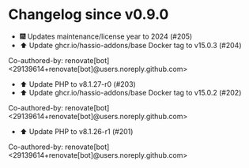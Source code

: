 # Changelog since v0.9.0
- 🎆 Updates maintenance/license year to 2024 (#205) 
- ⬆️ Update ghcr.io/hassio-addons/base Docker tag to v15.0.3 (#204)

Co-authored-by: renovate[bot] <29139614+renovate[bot]@users.noreply.github.com> 
- ⬆️ Update PHP to v8.1.27-r0 (#203) 
- ⬆️ Update ghcr.io/hassio-addons/base Docker tag to v15.0.2 (#202)

Co-authored-by: renovate[bot] <29139614+renovate[bot]@users.noreply.github.com> 
- ⬆️ Update PHP to v8.1.26-r1 (#201)

Co-authored-by: renovate[bot] <29139614+renovate[bot]@users.noreply.github.com> 
